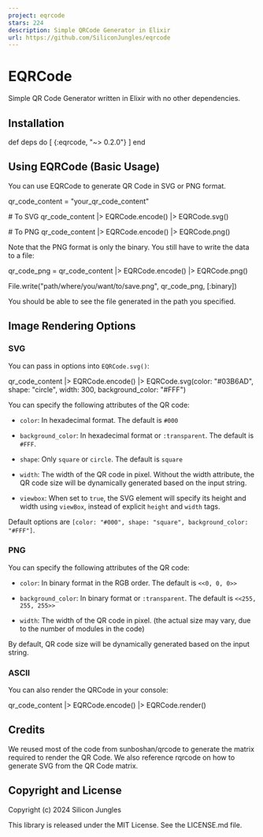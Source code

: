 ```yaml
---
project: eqrcode
stars: 224
description: Simple QRCode Generator in Elixir
url: https://github.com/SiliconJungles/eqrcode
---
```


EQRCode
=======

Simple QR Code Generator written in Elixir with no other dependencies.

Installation
------------

def deps do
  \[
    {:eqrcode, "~> 0.2.0"}
  \]
end

Using EQRCode (Basic Usage)
---------------------------

You can use EQRCode to generate QR Code in SVG or PNG format.

qr\_code\_content \= "your\_qr\_code\_content"

\# To SVG
qr\_code\_content
|> EQRCode.encode()
|> EQRCode.svg()

\# To PNG
qr\_code\_content
|> EQRCode.encode()
|> EQRCode.png()

Note that the PNG format is only the binary. You still have to write the data to a file:

qr\_code\_png \=
  qr\_code\_content
  |> EQRCode.encode()
  |> EQRCode.png()

File.write("path/where/you/want/to/save.png", qr\_code\_png, \[:binary\])

You should be able to see the file generated in the path you specified.

Image Rendering Options
-----------------------

### SVG

You can pass in options into `EQRCode.svg()`:

qr\_code\_content
|> EQRCode.encode()
|> EQRCode.svg(color: "#03B6AD", shape: "circle", width: 300, background\_color: "#FFF")

You can specify the following attributes of the QR code:

-   `color`: In hexadecimal format. The default is `#000`
    
-   `background_color`: In hexadecimal format or `:transparent`. The default is `#FFF`.
    
-   `shape`: Only `square` or `circle`. The default is `square`
    
-   `width`: The width of the QR code in pixel. Without the width attribute, the QR code size will be dynamically generated based on the input string.
    
-   `viewbox`: When set to `true`, the SVG element will specify its height and width using `viewBox`, instead of explicit `height` and `width` tags.
    

Default options are `[color: "#000", shape: "square", background_color: "#FFF"]`.

### PNG

You can specify the following attributes of the QR code:

-   `color`: In binary format in the RGB order. The default is `<<0, 0, 0>>`
    
-   `background_color`: In binary format or `:transparent`. The default is `<<255, 255, 255>>`
    
-   `width`: The width of the QR code in pixel. (the actual size may vary, due to the number of modules in the code)
    

By default, QR code size will be dynamically generated based on the input string.

### ASCII

You can also render the QRCode in your console:

qr\_code\_content
|> EQRCode.encode()
|> EQRCode.render()

Credits
-------

We reused most of the code from sunboshan/qrcode to generate the matrix required to render the QR Code. We also reference rqrcode on how to generate SVG from the QR Code matrix.

Copyright and License
---------------------

Copyright (c) 2024 Silicon Jungles

This library is released under the MIT License. See the LICENSE.md file.
